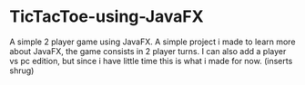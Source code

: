 # TicTacToe-using-JavaFX
A simple 2 player game using JavaFX.
A simple project i made to learn more about JavaFX, the game consists in 2 player turns. I can also add a player vs pc edition, but since i have little time this is what i made for now. (inserts shrug)
